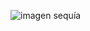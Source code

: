 ![imagen sequía](https://1.bp.blogspot.com/-An4KD4E7jik/Wx5xqI_RUxI/AAAAAAAADu0/jWi9UeDgG4QbV5g_48aIzZhj3tOvI3n9gCLcBGAs/s1600/INFOGRAFIA%2BDESERTIFICACION%2BY%2BSEQUIA.jpg)

